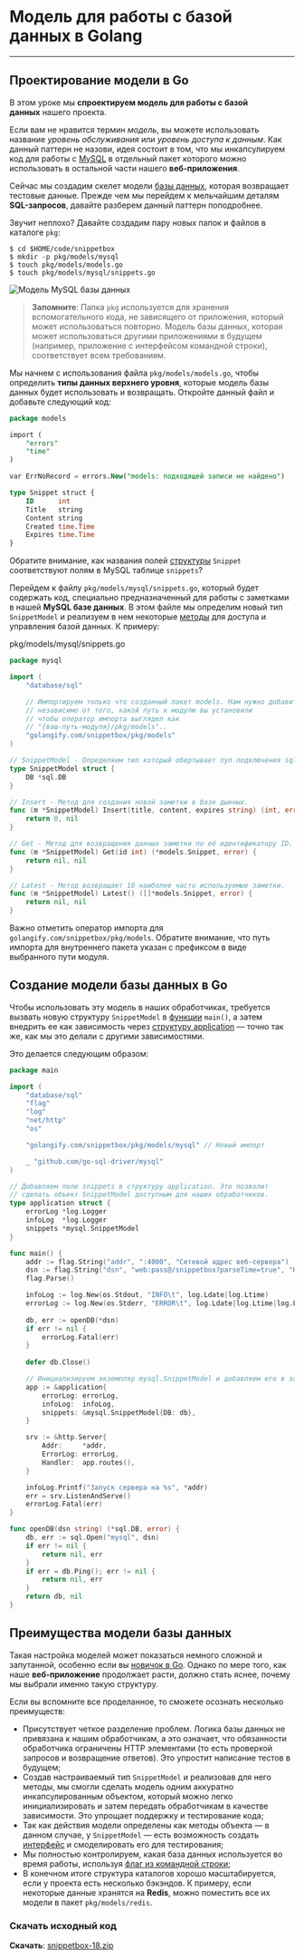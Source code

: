 # Модель для работы с базой данных в Golang
---
## Проектирование модели в Go

В этом уроке мы **спроектируем модель для работы с базой данных** нашего проекта.

Если вам не нравится термин *модель*, вы можете использовать название *уровень обслуживания* или *уровень доступа к данным*. Как данный паттерн не назови, идея состоит в том, что мы инкапсулируем код для работы с [MySQL](https://golangs.org/mysql-web-site "Golang MySQL база данных") в отдельный пакет которого можно использовать в остальной части нашего **веб-приложения**.


Сейчас мы создадим скелет модели [базы данных](https://golangs.org/go-sql-driver-mysql "база данных в golang"), которая возвращает тестовые данные. Прежде чем мы перейдем к мельчайшим деталям **SQL-запросов**, давайте разберем данный паттерн поподробнее.

Звучит неплохо? Давайте создадим пару новых папок и файлов в каталоге `pkg`:

```shell
$ cd $HOME/code/snippetbox
$ mkdir -p pkg/models/mysql
$ touch pkg/models/models.go
$ touch pkg/models/mysql/snippets.go
```
![Модель MySQL базы данных](https://golangs.org/wp-content/uploads/2021/04/mysql-model-golang.png)

> **Запомните**: Папка `pkg` используется для хранения вспомогательного кода, не зависящего от приложения, который может использоваться повторно. Модель базы данных, которая может использоваться другими приложениями в будущем (например, приложение с интерфейсом командной строки), соответствует всем требованиям.

Мы начнем с использования файла `pkg/models/models.go`, чтобы определить **типы данных верхнего уровня**, которые модель базы данных будет использовать и возвращать. Откройте данный файл и добавьте следующий код:

```sql
package models

import (
	"errors"
	"time"
)

var ErrNoRecord = errors.New("models: подходящей записи не найдено")

type Snippet struct {
	ID      int
	Title   string
	Content string
	Created time.Time
	Expires time.Time
}
```
Обратите внимание, как названия полей [структуры](https://golangs.org/struct "структуры в golang") `Snippet` соответствуют полям в MySQL таблице `snippets`?

Перейдем к файлу `pkg/models/mysql/snippets.go`, который будет содержать код, специально предназначенный для работы с заметками в нашей **MySQL базе данных**. В этом файле мы определим новый тип `SnippetModel` и реализуем в нем некоторые [методы](https://golangs.org/methods "методы в golang") для доступа и управления базой данных. К примеру:

pkg/models/mysql/snippets.go

```go
package mysql

import (
	"database/sql"

	// Импортируем только что созданный пакет models. Нам нужно добавить к нему префикс
	// независимо от того, какой путь к модулю вы установили
	// чтобы оператор импорта выглядел как
	// "{ваш-путь-модуля}/pkg/models"..
	"golangify.com/snippetbox/pkg/models"
)

// SnippetModel - Определяем тип который обертывает пул подключения sql.DB
type SnippetModel struct {
	DB *sql.DB
}

// Insert - Метод для создания новой заметки в базе дынных.
func (m *SnippetModel) Insert(title, content, expires string) (int, error) {
	return 0, nil
}

// Get - Метод для возвращения данных заметки по её идентификатору ID.
func (m *SnippetModel) Get(id int) (*models.Snippet, error) {
	return nil, nil
}

// Latest - Метод возвращает 10 наиболее часто используемые заметки.
func (m *SnippetModel) Latest() ([]*models.Snippet, error) {
	return nil, nil
}
```
Важно отметить оператор импорта для `golangify.com/snippetbox/pkg/models`. Обратите внимание, что путь импорта для внутреннего пакета указан с префиксом в виде выбранного пути модуля.

## Создание модели базы данных в Go

Чтобы использовать эту модель в наших обработчиках, требуется вызвать новую структуру `SnippetModel` в [функции](https://golangs.org/func "создание функции в golang") `main()`, а затем внедрить ее как зависимость через [структуру application](https://golangs.org/dependency-injection "Dependency Injection") — точно так же, как мы это делали с другими зависимостями.

Это делается следующим образом:

```go
package main

import (
	"database/sql"
	"flag"
	"log"
	"net/http"
	"os"

	"golangify.com/snippetbox/pkg/models/mysql" // Новый импорт

	_ "github.com/go-sql-driver/mysql"
)

// Добавляем поле snippets в структуру application. Это позволит
// сделать объект SnippetModel доступным для наших обработчиков.
type application struct {
	errorLog *log.Logger
	infoLog  *log.Logger
	snippets *mysql.SnippetModel
}

func main() {
	addr := flag.String("addr", ":4000", "Сетевой адрес веб-сервера")
	dsn := flag.String("dsn", "web:pass@/snippetbox?parseTime=true", "Название MySQL источника данных")
	flag.Parse()

	infoLog := log.New(os.Stdout, "INFO\t", log.Ldate|log.Ltime)
	errorLog := log.New(os.Stderr, "ERROR\t", log.Ldate|log.Ltime|log.Lshortfile)
	
	db, err := openDB(*dsn)
	if err != nil {
		errorLog.Fatal(err)
	}
	
	defer db.Close()

	// Инициализируем экземпляр mysql.SnippetModel и добавляем его в зависимостях.
	app := &application{
		errorLog: errorLog,
		infoLog:  infoLog,
		snippets: &mysql.SnippetModel{DB: db},
	}

	srv := &http.Server{
		Addr:     *addr,
		ErrorLog: errorLog,
		Handler:  app.routes(),
	}

	infoLog.Printf("Запуск сервера на %s", *addr)
	err = srv.ListenAndServe()
	errorLog.Fatal(err)
}

func openDB(dsn string) (*sql.DB, error) {
	db, err := sql.Open("mysql", dsn)
	if err != nil {
		return nil, err
	}
	if err = db.Ping(); err != nil {
		return nil, err
	}
	return db, nil
}
```
## Преимущества модели базы данных

Такая настройка моделей может показаться немного сложной и запутанной, особенно если вы [новичок в Go](https://golangs.org/go/kurs-izucheniya-golang-dlya-nachinayuschih "курс для чайников голанг"). Однако по мере того, как наше **веб-приложение** продолжает расти, должно стать яснее, почему мы выбрали именно такую структуру.

Если вы вспомните все проделанное, то сможете осознать несколько преимуществ:

-   Присутствует четкое разделение проблем. Логика базы данных не привязана к нашим обработчикам, а это означает, что обязанности обработчика ограничены HTTP элементами (то есть проверкой запросов и возвращение ответов). Это упростит написание тестов в будущем;
-   Создав настраиваемый тип `SnippetModel` и реализовав для него методы, мы смогли сделать модель одним аккуратно инкапсулированным объектом, который можно легко инициализировать и затем передать обработчикам в качестве зависимости. Это упрощает поддержку и тестирование кода;
-   Так как действия модели определены как методы объекта — в данном случае, у `SnippetModel` — есть возможность создать [интерфейс](https://golangs.org/interface "interface golang") и смоделировать его для тестирования;
-   Мы полностью контролируем, какая база данных используется во время работы, используя [флаг из командной строки](https://golangs.org/managing-configuration-settings);
-   В конечном итоге структура каталогов хорошо масштабируется, если у проекта есть несколько бэкэндов. К примеру, если некоторые данные хранятся на **Redis**, можно поместить все их модели в пакет `pkg/models/redis`.

### Скачать исходный код

**Скачать**: [snippetbox-18.zip](https://golangs.org/wp-content/uploads/2021/04/snippetbox-18.zip)


